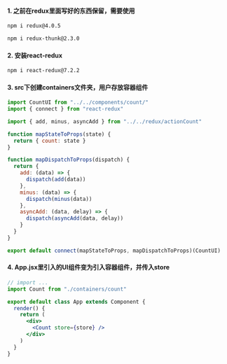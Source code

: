 

#### 1. 之前在redux里面写好的东西保留，需要使用

```bash
npm i redux@4.0.5
```



```bash
npm i redux-thunk@2.3.0
```



#### 2. 安装react-redux

```bash
npm i react-redux@7.2.2
```



#### 3. src下创建containers文件夹，用户存放容器组件

```jsx
import CountUI from "../../components/count/"
import { connect } from "react-redux"

import { add, minus, asyncAdd } from "../../redux/actionCount"

function mapStateToProps(state) {
  return { count: state }
}

function mapDispatchToProps(dispatch) {
  return {
    add: (data) => {
      dispatch(add(data))
    },
    minus: (data) => {
      dispatch(minus(data))
    },
    asyncAdd: (data, delay) => {
      dispatch(asyncAdd(data, delay))
    }
  }
}

export default connect(mapStateToProps, mapDispatchToProps)(CountUI)
```



#### 4. App.jsx里引入的UI组件变为引入容器组件，并传入store

```jsx
// import ...
import Count from "./containers/count"

export default class App extends Component {
  render() {
    return (
      <div>
        <Count store={store} />
      </div>
    )
  }
}
```



